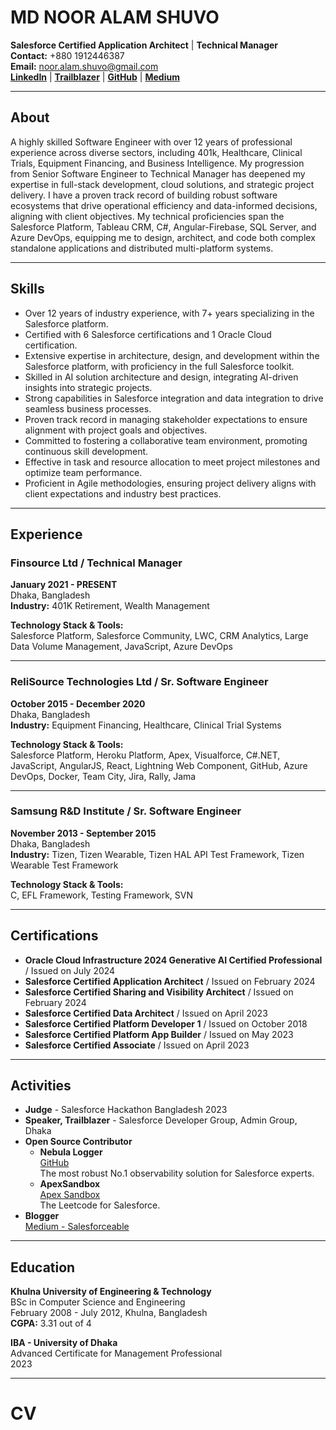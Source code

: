 # MD NOOR ALAM SHUVO
**Salesforce Certified Application Architect** | **Technical Manager**  
**Contact:** +880 1912446387  
**Email:** noor.alam.shuvo@gmail.com  
[**LinkedIn**](https://www.linkedin.com/in/noor-alam-shuvo/) | [**Trailblazer**](https://www.salesforce.com/trailblazer/noor) | [**GitHub**](https://github.com/twentyTwo) | [**Medium**](https://medium.com/@salesforceable)

---

## About

A highly skilled Software Engineer with over 12 years of professional experience across diverse sectors, including 401k, Healthcare, Clinical Trials, Equipment Financing, and Business Intelligence. My progression from Senior Software Engineer to Technical Manager has deepened my expertise in full-stack development, cloud solutions, and strategic project delivery. I have a proven track record of building robust software ecosystems that drive operational efficiency and data-informed decisions, aligning with client objectives. My technical proficiencies span the Salesforce Platform, Tableau CRM, C#, Angular-Firebase, SQL Server, and Azure DevOps, equipping me to design, architect, and code both complex standalone applications and distributed multi-platform systems.

---

## Skills

- Over 12 years of industry experience, with 7+ years specializing in the Salesforce platform.
- Certified with 6 Salesforce certifications and 1 Oracle Cloud certification.
- Extensive expertise in architecture, design, and development within the Salesforce platform, with proficiency in the full Salesforce toolkit.
- Skilled in AI solution architecture and design, integrating AI-driven insights into strategic projects.
- Strong capabilities in Salesforce integration and data integration to drive seamless business processes.
- Proven track record in managing stakeholder expectations to ensure alignment with project goals and objectives.
- Committed to fostering a collaborative team environment, promoting continuous skill development.
- Effective in task and resource allocation to meet project milestones and optimize team performance.
- Proficient in Agile methodologies, ensuring project delivery aligns with client expectations and industry best practices.
---

## Experience

### Finsource Ltd / Technical Manager
**January 2021 - PRESENT**  
Dhaka, Bangladesh  
**Industry:** 401K Retirement, Wealth Management  

**Technology Stack & Tools:**  
Salesforce Platform, Salesforce Community, LWC, CRM Analytics, Large Data Volume Management, JavaScript, Azure DevOps

---

### ReliSource Technologies Ltd / Sr. Software Engineer
**October 2015 - December 2020**  
Dhaka, Bangladesh  
**Industry:** Equipment Financing, Healthcare, Clinical Trial Systems  

**Technology Stack & Tools:**  
Salesforce Platform, Heroku Platform, Apex, Visualforce, C#.NET, JavaScript, AngularJS, React, Lightning Web Component, GitHub, Azure DevOps, Docker, Team City, Jira, Rally, Jama

---

### Samsung R&D Institute / Sr. Software Engineer
**November 2013 - September 2015**  
Dhaka, Bangladesh  
**Industry:** Tizen, Tizen Wearable, Tizen HAL API Test Framework, Tizen Wearable Test Framework  

**Technology Stack & Tools:**  
C, EFL Framework, Testing Framework, SVN

---
## Certifications

- **Oracle Cloud Infrastructure 2024 Generative AI Certified Professional** / Issued on July 2024
- **Salesforce Certified Application Architect** / Issued on February 2024
- **Salesforce Certified Sharing and Visibility Architect** / Issued on February 2024
- **Salesforce Certified Data Architect** / Issued on April 2023
- **Salesforce Certified Platform Developer 1** / Issued on October 2018
- **Salesforce Certified Platform App Builder** / Issued on May 2023
- **Salesforce Certified Associate** / Issued on April 2023

---

## Activities

- **Judge** - Salesforce Hackathon Bangladesh 2023
- **Speaker, Trailblazer** - Salesforce Developer Group, Admin Group, Dhaka
- **Open Source Contributor**
  - **Nebula Logger**  
    [GitHub](https://github.com/jongpie/NebulaLogger)  
    The most robust No.1 observability solution for Salesforce experts.
  - **ApexSandbox**  
    [Apex Sandbox](https://www.apexsandbox.io/)  
    The Leetcode for Salesforce.
- **Blogger**  
  [Medium - Salesforceable](https://salesforceable.medium.com/)

---

## Education

**Khulna University of Engineering & Technology**  
BSc in Computer Science and Engineering  
February 2008 - July 2012, Khulna, Bangladesh  
**CGPA:** 3.31 out of 4  

**IBA - University of Dhaka**  
Advanced Certificate for Management Professional  
2023

---
# CV
